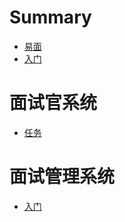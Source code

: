 # Summary

* [易面](README.md)
* [入门](docs/basic.md)
# 面试官系统
* [任务](docs/task.md)
# 面试管理系统
* [入门](docs/basic.md)
